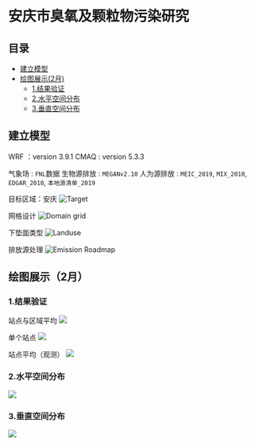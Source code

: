 # 安庆市臭氧及颗粒物污染研究

## 目录

* [建立模型](#jump1)
* [绘图展示(2月)](#jump2)
  * [1.结果验证](#jump3)
  * [2.水平空间分布](#jump4)
  * [3.垂直空间分布](#jump5)

## <span id="jump1">建立模型</span>

WRF ：version 3.9.1
CMAQ : version 5.3.3

气象场 : `FNL`数据
生物源排放 : `MEGANv2.10`
人为源排放 : `MEIC_2019`, `MIX_2010`, `EDGAR_2010`, `本地源清单_2019`

目标区域：安庆
![Target](https://picgo-evan.oss-cn-guangzhou.aliyuncs.com/img/202304191226087.png)

网格设计
![Domain grid](https://picgo-evan.oss-cn-guangzhou.aliyuncs.com/img/202304191224516.png)

下垫面类型
![Landuse](https://picgo-evan.oss-cn-guangzhou.aliyuncs.com/img/202304191235587.png)

排放源处理
![Emission Roadmap](https://picgo-evan.oss-cn-guangzhou.aliyuncs.com/img/202304191236214.png)

## <span id="jump2">绘图展示（2月）</span>

### <span id="jump2">1.结果验证</span>
站点与区域平均
![](https://picgo-evan.oss-cn-guangzhou.aliyuncs.com/img/202304191238931.png)

单个站点
![](https://picgo-evan.oss-cn-guangzhou.aliyuncs.com/img/202304191240008.png)

站点平均（观测）
![](https://picgo-evan.oss-cn-guangzhou.aliyuncs.com/img/202304191241847.png)

### <span id="jump2">2.水平空间分布</span>
![](https://picgo-evan.oss-cn-guangzhou.aliyuncs.com/img/202304191244939.png)

### <span id="jump2">3.垂直空间分布</span>
![](https://picgo-evan.oss-cn-guangzhou.aliyuncs.com/img/202304191245054.png)